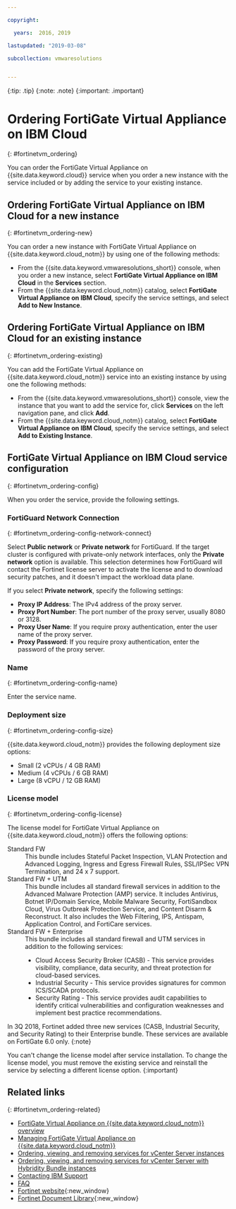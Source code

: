 ```yaml
---

copyright:

  years:  2016, 2019

lastupdated: "2019-03-08"

subcollection: vmwaresolutions


---
```


{:tip: .tip}
{:note: .note}
{:important: .important}

# Ordering FortiGate Virtual Appliance on IBM Cloud
{: #fortinetvm_ordering}

You can order the FortiGate Virtual Appliance on {{site.data.keyword.cloud}} service when you order a new instance with the service included or by adding the service to your existing instance.

## Ordering FortiGate Virtual Appliance on IBM Cloud for a new instance
{: #fortinetvm_ordering-new}

You can order a new instance with FortiGate Virtual Appliance on {{site.data.keyword.cloud_notm}} by using one of the following methods:
* From the {{site.data.keyword.vmwaresolutions_short}} console, when you order a new instance, select **FortiGate Virtual Appliance on IBM Cloud** in the **Services** section.
* From the {{site.data.keyword.cloud_notm}} catalog, select **FortiGate Virtual Appliance on IBM Cloud**, specify the service settings, and select **Add to New Instance**.

## Ordering FortiGate Virtual Appliance on IBM Cloud for an existing instance
{: #fortinetvm_ordering-existing}

You can add the FortiGate Virtual Appliance on {{site.data.keyword.cloud_notm}} service into an existing instance by using one the following methods:
* From the {{site.data.keyword.vmwaresolutions_short}} console, view the instance that you want to add the service for, click **Services** on the left navigation pane, and click **Add**.
* From the {{site.data.keyword.cloud_notm}} catalog, select **FortiGate Virtual Appliance on IBM Cloud**, specify the service settings, and select **Add to Existing Instance**.

## FortiGate Virtual Appliance on IBM Cloud service configuration
{: #fortinetvm_ordering-config}

When you order the service, provide the following settings.

### FortiGuard Network Connection
{: #fortinetvm_ordering-config-network-connect}

Select **Public network** or **Private network** for FortiGuard. If the target cluster is configured with private-only network interfaces, only the **Private network** option is available. This selection determines how FortiGuard will contact the Fortinet license server to activate the license and to download security patches, and it doesn't impact the workload data plane.

If you select **Private network**, specify the following settings:
* **Proxy IP Address**: The IPv4 address of the proxy server.
* **Proxy Port Number**: The port number of the proxy server, usually 8080 or 3128.
* **Proxy User Name**: If you require proxy authentication, enter the user name of the proxy server.
* **Proxy Password**: If you require proxy authentication, enter the password of the proxy server.

### Name
{: #fortinetvm_ordering-config-name}

Enter the service name.

### Deployment size
{: #fortinetvm_ordering-config-size}

{{site.data.keyword.cloud_notm}} provides the following deployment size options:
* Small (2 vCPUs / 4 GB RAM)
* Medium (4 vCPUs / 6 GB RAM)
* Large (8 vCPU / 12 GB RAM)

### License model
{: #fortinetvm_ordering-config-license}

The license model for FortiGate Virtual Appliance on {{site.data.keyword.cloud_notm}} offers the following options:
<dl class="dl">
        <dt class="dt dlterm">Standard FW</dt>
        <dd class="dd">This bundle includes Stateful Packet Inspection, VLAN Protection and Advanced Logging, Ingress and Egress Firewall Rules, SSL/IPSec VPN Termination, and 24 x 7 support.</dd>
        <dt class="dt dlterm">Standard FW + UTM</dt>
        <dd class="dd">This bundle includes all standard firewall services in addition to the Advanced Malware Protection (AMP) service. It includes Antivirus, Botnet IP/Domain Service, Mobile Malware Security, FortiSandbox Cloud, Virus Outbreak Protection Service, and Content Disarm & Reconstruct. It also includes the Web Filtering, IPS, Antispam, Application Control, and FortiCare services.</dd>
        <dt class="dt dlterm">Standard FW + Enterprise</dt>
        <dd class="dd">This bundle includes all standard firewall and UTM services in addition to the following services:<ul><li>Cloud Access Security Broker (CASB) - This service provides visibility, compliance, data security, and threat protection for cloud-based services.</li><li>Industrial Security - This service provides signatures for common ICS/SCADA protocols.</li><li>Security Rating - This service provides audit capabilities to identify critical vulnerabilities and configuration weaknesses and implement best practice recommendations.</li></ul></dd>
</dl>

In 3Q 2018, Fortinet added three new services (CASB, Industrial Security, and Security Rating) to their Enterprise bundle. These services are available on FortiGate 6.0 only.
{:note}

You can't change the license model after service installation. To change the license model, you must remove the existing service and reinstall the service by selecting a different license option.
{:important}

## Related links
{: #fortinetvm_ordering-related}

* [FortiGate Virtual Appliance on {{site.data.keyword.cloud_notm}} overview](/docs/services/vmwaresolutions/services?topic=vmware-solutions-fortinetvm_considerations)
* [Managing FortiGate Virtual Appliance on {{site.data.keyword.cloud_notm}}](/docs/services/vmwaresolutions/services?topic=vmware-solutions-managingfortinetvm)
* [Ordering, viewing, and removing services for vCenter Server instances](/docs/services/vmwaresolutions/vcenter?topic=vmware-solutions-vc_addingremovingservices)
* [Ordering, viewing, and removing services for vCenter Server with Hybridity Bundle instances](/docs/services/vmwaresolutions/vcenter?topic=vmware-solutions-vc_hybrid_addingremovingservices)
* [Contacting IBM Support](/docs/services/vmwaresolutions/vmonic?topic=vmware-solutions-trbl_support)
* [FAQ](/docs/services/vmwaresolutions/vmonic?topic=vmware-solutions-faq)
* [Fortinet website](https://www.fortinet.com/){:new_window}
* [Fortinet Document Library](http://docs.fortinet.com/fortigate/admin-guides){:new_window}
